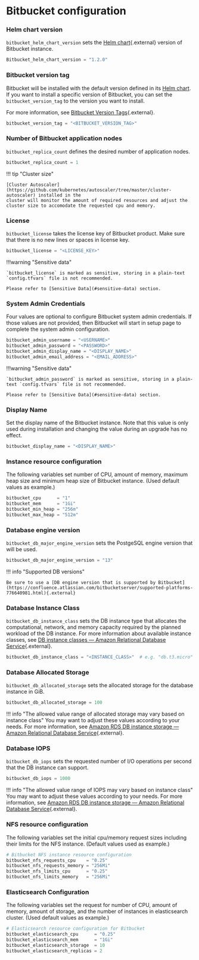 # Bitbucket configuration

### Helm chart version

`bitbucket_helm_chart_version` sets the [Helm chart](https://github.com/atlassian/data-center-helm-charts){.external} version of Bitbucket instance.

```terraform
Bitbucket_helm_chart_version = "1.2.0"
```

### Bitbucket version tag

Bitbucket will be installed with the default version defined in its [Helm chart](https://github.com/atlassian/data-center-helm-charts/blob/7e7897dda093b174ce66b4294b0783663a4eddaf/src/main/charts/bamboo/Chart.yaml#L6). If you want to install a specific version of Bitbucket, you can set the `bitbucket_version_tag` to the version you want to install.

For more information, see [Bitbucket Version Tags](https://hub.docker.com/r/atlassian/bitbucket/tags){.external}.

```terraform
bitbucket_version_tag = "<BITBUCKET_VERSION_TAG>"
```

### Number of Bitbucket application nodes

`bitbucket_replica_count` defines the desired number of application nodes.

```terraform
bitbucket_replica_count = 1
```

!!! tip "Cluster size"

    [Cluster Autoscaler](https://github.com/kubernetes/autoscaler/tree/master/cluster-autoscaler) installed in the 
    cluster will monitor the amount of required resources and adjust the cluster size to accomodate the requested cpu and memory.

### License

`bitbucket_license` takes the license key of Bitbucket product. Make sure that there is no new lines or spaces in license key.

```terraform
bitbucket_license = "<LICENSE_KEY>"
```

!!!warning "Sensitive data"

    `bitbucket_license` is marked as sensitive, storing in a plain-text `config.tfvars` file is not recommended. 

    Please refer to [Sensitive Data](#sensitive-data) section.

### System Admin Credentials 

Four values are optional to configure Bitbucket system admin credentials. If those values are not provided, then Bitbucket will start in setup page to complete the system admin configuration.

```terraform
bitbucket_admin_username = "<USERNAME>"
bitbucket_admin_password = "<PASSWORD>"
bitbucket_admin_display_name = "<DISPLAY_NAME>"
bitbucket_admin_email_address = "<EMAIL_ADDRESS>"
```

!!!warning "Sensitive data"

    `bitbucket_admin_password` is marked as sensitive, storing in a plain-text `config.tfvars` file is not recommended.

    Please refer to [Sensitive Data](#sensitive-data) section.

### Display Name
Set the display name of the Bitbucket instance. Note that this value is only used during installation and changing the value during an upgrade has no effect.

```terraform
bitbucket_display_name = "<DISPLAY_NAME>"
```

### Instance resource configuration

The following variables set number of CPU, amount of memory, maximum heap size and minimum heap size of Bitbucket instance. (Used default values as example.)

```terraform
bitbucket_cpu      = "1"
bitbucket_mem      = "1Gi"
bitbucket_min_heap = "256m"
bitbucket_max_heap = "512m"
```

### Database engine version

`bitbucket_db_major_engine_version` sets the PostgeSQL engine version that will be used.

```terraform
bitbucket_db_major_engine_version = "13" 
```

!!! info "Supported DB versions"

    Be sure to use a [DB engine version that is supported by Bitbucket](https://confluence.atlassian.com/bitbucketserver/supported-platforms-776640981.html){.external} 

### Database Instance Class

`bitbucket_db_instance_class` sets the DB instance type that allocates the computational, network, and memory capacity required by the planned workload of the DB instance. For more information about available instance classes, see [DB instance classes — Amazon Relational Database Service](https://docs.aws.amazon.com/AmazonRDS/latest/UserGuide/Concepts.DBInstanceClass.html){.external}.

```terraform
bitbucket_db_instance_class = "<INSTANCE_CLASS>"  # e.g. "db.t3.micro"
```

### Database Allocated Storage

`bitbucket_db_allocated_storage` sets the allocated storage for the database instance in GiB.

```terraform
bitbucket_db_allocated_storage = 100 
```

!!! info "The allowed value range of allocated storage may vary based on instance class"
You may want to adjust these values according to your needs. For more information, see [Amazon RDS DB instance storage — Amazon Relational Database Service](https://docs.aws.amazon.com/AmazonRDS/latest/UserGuide/CHAP_Storage.html){.external}.

### Database IOPS

`bitbucket_db_iops` sets the requested number of I/O operations per second that the DB instance can support.

```terraform
bitbucket_db_iops = 1000
```

!!! info "The allowed value range of IOPS may vary based on instance class"
You may want to adjust these values according to your needs. For more information, see [Amazon RDS DB instance storage — Amazon Relational Database Service](https://docs.aws.amazon.com/AmazonRDS/latest/UserGuide/CHAP_Storage.html){.external}.

### NFS resource configuration

The following variables set the initial cpu/memory request sizes including their limits for the NFS instance. (Default values used as example.)



```terraform
# Bitbucket NFS instance resource configuration
bitbucket_nfs_requests_cpu    = "0.25"
bitbucket_nfs_requests_memory = "256Mi"
bitbucket_nfs_limits_cpu      = "0.25"
bitbucket_nfs_limits_memory   = "256Mi"
```

### Elasticsearch Configuration

The following variables set the request for number of CPU, amount of memory, amount of storage, and the number of instances in elasticsearch cluster. (Used default values as example.)

```terraform
# Elasticsearch resource configuration for Bitbucket
bitbucket_elasticsearch_cpu      = "0.25"
bitbucket_elasticsearch_mem      = "1Gi"
bitbucket_elasticsearch_storage  = 10
bitbucket_elasticsearch_replicas = 2
```